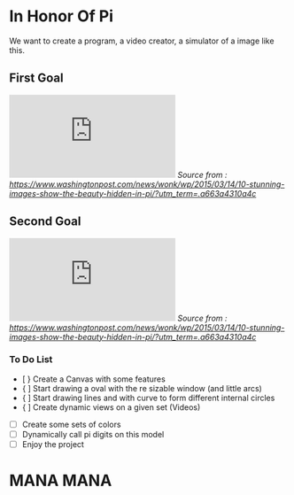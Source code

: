 # In Honor Of Pi

We want to create a program, a video creator, a simulator of a image like this.

## First Goal

![Stylish image of coords of Pi](https://img.washingtonpost.com/wp-apps/imrs.php?src=https://img.washingtonpost.com/blogs/wonkblog/files/2015/03/The_Art_in_PI_10e4_10e5_10e6_Digits.png&w=1484)
*Source from : https://www.washingtonpost.com/news/wonk/wp/2015/03/14/10-stunning-images-show-the-beauty-hidden-in-pi/?utm_term=.a663a4310a4c*

## Second Goal

![Stylish image of Pi](https://img.washingtonpost.com/wp-apps/imrs.php?src=https://img.washingtonpost.com/blogs/wonkblog/files/2015/03/links-pi-cristian.png&w=1484)
*Source from : https://www.washingtonpost.com/news/wonk/wp/2015/03/14/10-stunning-images-show-the-beauty-hidden-in-pi/?utm_term=.a663a4310a4c*

### To Do List
 - [ } Create a Canvas with some features
 - { ] Start drawing a oval with the re sizable window (and little arcs)
 - { ] Start drawing lines and with curve to form different internal circles
 - { ] Create dynamic views on a given set (Videos)
 - [ ] Create some sets of colors
 - [ ] Dynamically call pi digits on this model
 - [ ] Enjoy the project

# MANA MANA
